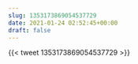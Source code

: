 ```yaml
---
slug: 1353173869054537729
date: 2021-01-24 02:52:45+00:00
draft: false
---
```


{{< tweet 1353173869054537729 >}}
